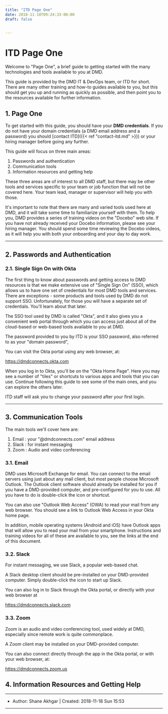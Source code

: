 ```yaml
---
title: "ITD Page One"
date: 2018-11-18T09:24:33-06:00
draft: false


---
```


# ITD Page One

Welcome to "Page One", a brief guide to getting started with the many technologies and tools available to you at DMD.

This guide is provided by the DMD IT & DevOps team, or ITD for short. There are many other training and how-to guides available to you, but this should get you up and running as quickly as possible, and then point you to the resources available for further information.

## 1. Page One

To get started with this guide, you should have your **DMD credentials**. If you do not have your domain credentials (a DMD email address and a password) you should [contact ITD]({{< ref "contact-itd.md" >}}) or your hiring manager before going any further.

This guide will focus on three main areas:

1. Passwords and authentication
2. Communication tools
3. Information resources and getting help

These three areas are of interest to all DMD staff, but there may be other tools and services specific to your team or job function that will not be covered here. Your team lead, manager or supervisor will help you with those.

It's important to note that there are many and varied tools used here at DMD, and it will take some time to familiarize yourself with them. To help you, DMD provides a series of training videos on the "Docebo" web site. If you have not already received your Docebo information, please see your hiring manager. You should spend some time reviewing the Docebo videos, as it will help you with both your onboarding and your day to day work.

---

## 2. Passwords and Authentication

### 2.1. Single Sign On with Okta

The first thing to know about passwords and getting access to DMD resources is that we make extensive use of "Single Sign On" (SSO), which allows us to have one set of credentials for most DMD tools and services. There are exceptions - some products and tools used by DMD do not support SSO. Unfortunately, for those you will have a separate set of credentials. You'll learn about that later.

The SSO tool used by DMD is called "Okta", and it also gives you a convenient web portal through which you can access just about all of the cloud-based or web-based tools available to you at DMD.

The password provided to you by ITD is your SSO password, also referred to as your "domain password",

You can visit the Okta portal using any web browser, at:

https://dmdconnects.okta.com

When you log in to Okta, you'll be on the "Okta Home Page". Here you may see a number of "tiles" or shortcuts to various apps and tools that you can use. Continue following this guide to see some of the main ones, and you can explore the others later.

ITD staff will ask you to change your password after your first login.

---

## 3. Communication Tools

The main tools we'll cover here are:

1. Email : your "@dmdconnects.com" email address
2. Slack : for instant messaging
3. Zoom : Audio and video conferencing

### 3.1. Email

DMD uses Microsoft Exchange for email. You can connect to the email servers using just about any mail client, but most people choose Microsoft Outlook. The Outlook client software should already be installed for you if you have a DMD-provided computer, and pre-configured for you to use. All you have to do is double-click the icon or shortcut.

You can also use "Outlook Web Access" (OWA) to read your mail from any web browser. You should see a link to Outlook Web Access in your Okta home page.

In addition, mobile operating systems (Android and iOS) have Outlook apps that will allow you to read your mail from your smartphone. Instructions and training videos for all of these are available to you, see the links at the end of this document.

### 3.2. Slack

For instant messaging, we use Slack, a popular web-based chat.

A Slack desktop client should be pre-installed on your DMD-provided computer. Simply double-click the icon to start up Slack.

You can also log in to Slack through the Okta portal, or directly with your web browser at

https://dmdconnects.slack.com

### 3.3. Zoom

Zoom is an audio and video conferencing tool, used widely at DMD, especially since remote work is quite commonplace.

A Zoom client may be installed on your DMD-provided computer.

You can also connect directly through the app in the Okta portal, or with your web browser, at:

https://dmdconnects.zoom.us

## 4. Information Resources and Getting Help

---
- Author: Shane Akhgar | Created: 2018-11-18 Sun 15:53
---
